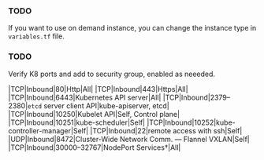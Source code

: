 ### TODO
If you want to use on demand instance, you can change the instance type in `variables.tf` file.

### TODO
Verify K8 ports and add to security group, enabled as neeeded.

|TCP|Inbound|80|Http|All|
|TCP|Inbound|443|Https|All|
|TCP|Inbound|6443|Kubernetes API server|All|
|TCP|Inbound|2379–2380|`etcd` server client API|kube-apiserver, etcd|
|TCP|Inbound|10250|Kubelet API|Self, Control plane|
|TCP|Inbound|10251|kube-scheduler|Self|
|TCP|Inbound|10252|kube-controller-manager|Self|
|TCP|Inbound|22|remote access with ssh|Self|
|UDP|Inbound|8472|Cluster-Wide Network Comm. — Flannel VXLAN|Self|
|TCP|Inbound|30000–32767|NodePort Services†|All|
